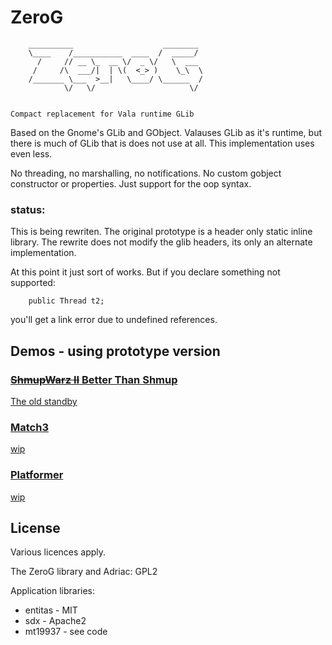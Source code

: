 # ZeroG


        __________                    ________ 
        \____    /___________  ____  /  _____/ 
          /     // __ \_  __ \/  _ \/   \  ___ 
         /     /\  ___/|  | \(  <_> )    \_\  \
        /_______ \___  >__|   \____/ \______  /
                \/   \/                     \/ 


    Compact replacement for Vala runtime GLib


Based on the Gnome's GLib and GObject. Valauses GLib as it's runtime, but there is much of GLib that is does not use at all. This implementation uses even less.

No threading, no marshalling, no notifications.
No custom gobject constructor or properties.
Just support for the oop syntax.

### status: 
This is being rewriten. The original prototype is a header only static inline library.
The rewrite does not modify the glib headers, its only an alternate implementation.

At this point it just sort of works. But if you declare something not supported:

        public Thread t2;

you'll get a link error due to undefined references.

## Demos - using prototype version

### [<del>ShmupWarz II</del> Better Than Shmup](https://darkoverlordofdata.com/zerog-shmupwarz/)
[The old standby](https://github.com/darkoverlordofdata/zerog-shmupwarz)

### [Match3](https://darkoverlordofdata.com/zerog-match3/)
[wip](https://github.com/darkoverlordofdata/zerog-match3)

### [Platformer](https://darkoverlordofdata.com/zerog-platformer/)
[wip](https://github.com/darkoverlordofdata/zerog-platformer)




## License
Various licences apply. 

The ZeroG library and Adriac: GPL2

Application libraries:
* entitas - MIT
* sdx - Apache2
* mt19937 - see code 